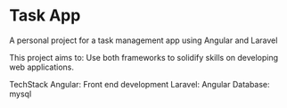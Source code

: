 # Task App
A personal project for a task management app using Angular and Laravel

This project aims to: 
Use both frameworks to solidify skills on developing web applications.

TechStack
Angular: Front end development
Laravel: Angular
Database: mysql

